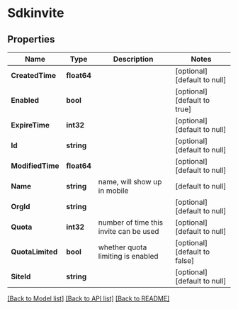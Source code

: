 # Sdkinvite

## Properties
Name | Type | Description | Notes
------------ | ------------- | ------------- | -------------
**CreatedTime** | **float64** |  | [optional] [default to null]
**Enabled** | **bool** |  | [optional] [default to true]
**ExpireTime** | **int32** |  | [optional] [default to null]
**Id** | **string** |  | [optional] [default to null]
**ModifiedTime** | **float64** |  | [optional] [default to null]
**Name** | **string** | name, will show up in mobile | [default to null]
**OrgId** | **string** |  | [optional] [default to null]
**Quota** | **int32** | number of time this invite can be used | [optional] [default to null]
**QuotaLimited** | **bool** | whether quota limiting is enabled | [optional] [default to false]
**SiteId** | **string** |  | [optional] [default to null]

[[Back to Model list]](../README.md#documentation-for-models) [[Back to API list]](../README.md#documentation-for-api-endpoints) [[Back to README]](../README.md)

